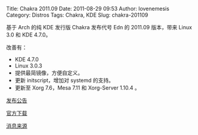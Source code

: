 Title: Chakra 2011.09
Date: 2011-08-29 09:53
Author: lovenemesis
Category: Distros
Tags: Chakra, KDE
Slug: chakra-201109

基于 Arch 的纯 KDE 发行版 Chakra 发布代号 Edn 的 2011.09 版本，带来
Linux 3.0 和 KDE 4.7.0。

改善有：

-   KDE 4.7.0
-   Linux 3.0.3
-   提供最简镜像，方便自定义。
-   更新 initscript，增加对 systemd 的支持。
-   更新至 Xorg 7.6，Mesa 7.11 和 Xorg-Server 1.10.4 。

[发布公告](http://chakra-project.org/news/index.php?/archives/204-Chakra-2011.09-Edn-released.html)

[官方下载](http://www.chakra-project.org/get/)

[消息来源](http://identi.ca/notice/81926646)
